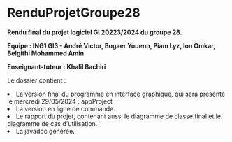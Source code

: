 # RenduProjetGroupe28
<b>Rendu final du projet logiciel GI 20223/2024 du groupe 28.</b>
<p><b>Equipe : ING1 GI3 - André Victor, Bogaer Youenn, Piam Lyz, Ion Omkar, Belgithi Mohammed Amin</b></p>
<p><b>Enseignant-tuteur : Khalil Bachiri</b></p>

<p>Le dossier contient :
        <li>La version final du programme en interface graphique, qui sera presenté le mercredi 29/05/2024 : appProject</li>
        <li>La version en ligne de commande.</li>
        <li>Le rapport du projet, contenant aussi le diagramme de classe final et le diagramme de cas d'utilisation.</li>
        <li>La javadoc générée.</li>
</p>
